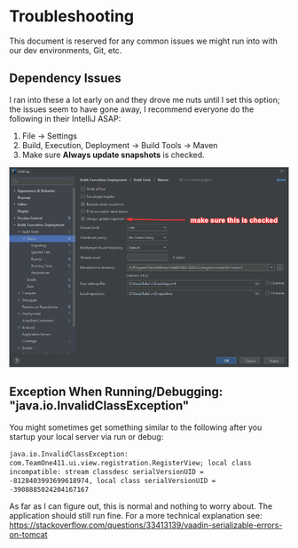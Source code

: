 # Troubleshooting

This document is reserved for any common issues we might run into with our dev environments, Git, etc.

## Dependency Issues

I ran into these a lot early on and they drove me nuts until I set this option; the issues seem to have gone away, I recommend everyone do the following in their IntelliJ ASAP:

1. File -> Settings
2. Build, Execution, Deployment -> Build Tools -> Maven
3. Make sure **Always update snapshots** is checked.

![](./images/maven_build_settings.png)

## Exception When Running/Debugging: "java.io.InvalidClassException"

You might sometimes get something similar to the following after you startup your local server via run or debug:
```
java.io.InvalidClassException: com.TeamOne411.ui.view.registration.RegisterView; local class incompatible: stream classdesc serialVersionUID = -8128403993699618974, local class serialVersionUID = -3908885024204167167
```

As far as I can figure out, this is normal and nothing to worry about. The application should still run fine. For a more technical explanation see:
https://stackoverflow.com/questions/33413139/vaadin-serializable-errors-on-tomcat
